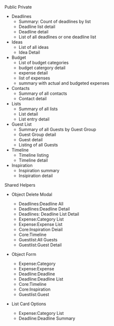 Public
Private
* Deadlines
  * Summary: Count of deadlines by list
  * Deadline list detail
  * Deadline detail
  * List of all deadlines or one deadline list
* Ideas
  * List of all ideas
  * Idea Detail
* Budget
  * List of budget categories
  * budget catergory detail 
  * expense detail
  * list of expenses
  * summary with actual and budgeted expenses
* Contacts
  * Summary of all contacts
  * Contact detail
* Lists
  * Summary of all lists
  * List detail
  * List entry detail
* Guest List
  * Summary of all Guests by Guest Group
  * Guest Group detail
  * Guest detail
  * Listing of all Guests
* Timeline
  * Timeline listing
  * Timeline detail
* Inspiration
  * Inspiration summary
  * Insipiration detail
  

Shared Helpers
* Object Delete Modal
  * Deadlines:Deadline All
  * Deadlines:Deadline Detail
  * Deadlines: Deadline List Detail
  * Expense:Category List
  * Expense:Expense List
  * Core:Inspiration Deiail
  * Core:Timeline
  * Guestlist:All Guests
  * Guestlist:Guest Detail

* Object Form
    * Expense:Category
    * Expense:Expense
    * Deadline:Deadline
    * Deadline:Deadline List
    * Core:Timeline
    * Core:Inspiration
    * Guestlist:Guest
* List Card Options
  * Expense:Category List
  * Deadline:Deadline Summary
